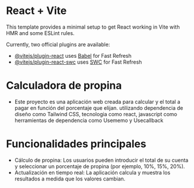 # React + Vite

This template provides a minimal setup to get React working in Vite with HMR and some ESLint rules.

Currently, two official plugins are available:

- [@vitejs/plugin-react](https://github.com/vitejs/vite-plugin-react/blob/main/packages/plugin-react/README.md) uses [Babel](https://babeljs.io/) for Fast Refresh
- [@vitejs/plugin-react-swc](https://github.com/vitejs/vite-plugin-react-swc) uses [SWC](https://swc.rs/) for Fast Refresh

# Calculadora de propina
- Este proyecto es una aplicación web creada para calcular y el total a pagar en función del porcentaje que elijan. utilizando dependencia de diseño como Tailwind CSS, tecnologia como react, javascript como  herramientas de dependencia como Usememo y Usecallback
# Funcionalidades principales
- Cálculo de propina: Los usuarios pueden introducir el total de su cuenta y seleccionar un porcentaje de propina (por ejemplo, 10%, 15%, 20%).
- Actualización en tiempo real: La aplicación calcula y muestra los resultados a medida que los valores cambian.

 
